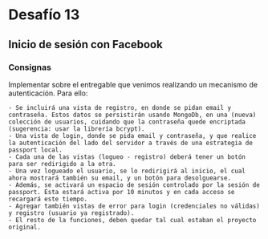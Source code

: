 # Desafío 13

## Inicio de sesión con Facebook

### Consignas

Implementar sobre el entregable que venimos realizando un mecanismo de autenticación. Para ello:

    - Se incluirá una vista de registro, en donde se pidan email y contraseña. Estos datos se persistirán usando MongoDb, en una (nueva) colección de usuarios, cuidando que la contraseña quede encriptada (sugerencia: usar la librería bcrypt).
    - Una vista de login, donde se pida email y contraseña, y que realice la autenticación del lado del servidor a través de una estrategia de passport local.
    - Cada una de las vistas (logueo - registro) deberá tener un botón para ser redirigido a la otra.
    - Una vez logueado el usuario, se lo redirigirá al inicio, el cual ahora mostrará también su email, y un botón para desolguearse.
    - Además, se activará un espacio de sesión controlado por la sesión de passport. Esta estará activa por 10 minutos y en cada acceso se recargará este tiempo.
    - Agregar también vistas de error para login (credenciales no válidas) y registro (usuario ya registrado).
    - El resto de la funciones, deben quedar tal cual estaban el proyecto original.


